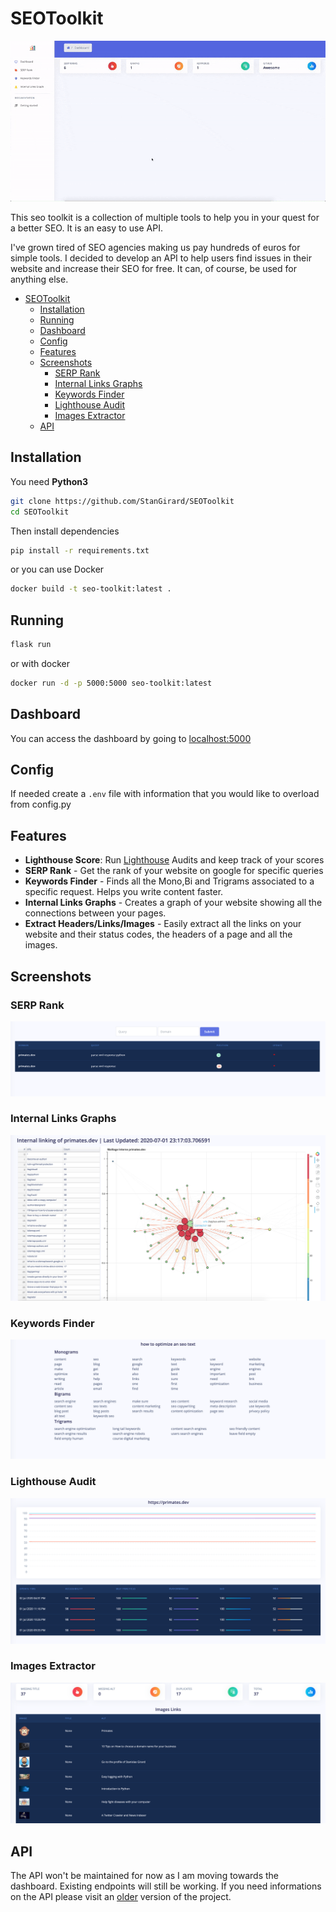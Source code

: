 # SEOToolkit

![](examples/seotoolkit.gif)

This seo toolkit is a collection of multiple tools to help you in your quest for a better SEO. It is an easy to use API.

I've grown tired of SEO agencies making us pay hundreds of euros for simple tools. I decided to develop an API to help users find issues in their website and increase their SEO for free. It can, of course, be used for anything else.

- [SEOToolkit](#seotoolkit)
  - [Installation](#installation)
  - [Running](#running)
  - [Dashboard](#dashboard)
  - [Config](#config)
  - [Features](#features)
  - [Screenshots](#screenshots)
    - [SERP Rank](#serp-rank)
    - [Internal Links Graphs](#internal-links-graphs)
    - [Keywords Finder](#keywords-finder)
    - [Lighthouse Audit](#lighthouse-audit)
    - [Images Extractor](#images-extractor)
  - [API](#api)

## Installation

You need **Python3**

```Bash
git clone https://github.com/StanGirard/SEOToolkit
cd SEOToolkit
```

Then install dependencies

```Bash
pip install -r requirements.txt
```

or you can use Docker

```Bash
docker build -t seo-toolkit:latest .
```

## Running

```Bash
flask run
```

or with docker

```Bash
docker run -d -p 5000:5000 seo-toolkit:latest
```

## Dashboard

You can access the dashboard by going to [localhost:5000](http://localhost:5000)

## Config

If needed create a `.env` file with information that you would like to overload from config.py


## Features

- **Lighthouse Score**: Run [Lighthouse](https://developers.google.com/web/tools/lighthouse) Audits and keep track of your scores
- **SERP Rank** - Get the rank of your website on google for specific queries
- **Keywords Finder** - Finds all the Mono,Bi and Trigrams associated to a specific request. Helps you write content faster.
- **Internal Links Graphs** - Creates a graph of your website showing all the connections between your pages.
- **Extract Headers/Links/Images** - Easily extract all the links on your website and their status codes, the headers of a page and all the images.


## Screenshots

### SERP Rank

![](examples/SERP-rank.png)

### Internal Links Graphs

![](examples/graphs.png)

### Keywords Finder

![](examples/keywords-finder.png)

### Lighthouse Audit

![](examples/lighthouse-primates.png)

### Images Extractor

![](examples/images.png)

## API

The API won't be maintained for now as I am moving towards the dashboard. Existing endpoints will still be working. If you need informations on the API please visit an [older](https://github.com/StanGirard/SEOToolkit/tree/ed6a59513921d5e58f3c69839274cd59b1e33fb2) version of the project.
